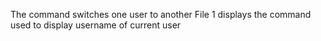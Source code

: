 The command switches one user to another
File 1 displays the command used to display username of current user
